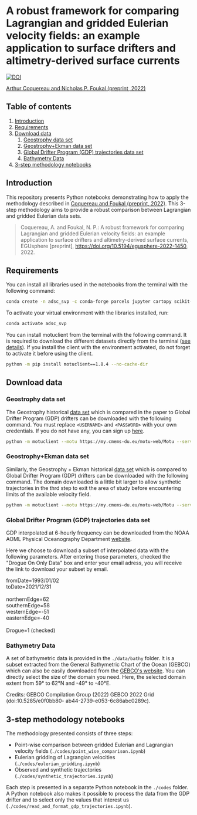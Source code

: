 # A robust framework for comparing Lagrangian and gridded Eulerian velocity fields: an example application to surface drifters and altimetry-derived surface currents

[![DOI](https://zenodo.org/badge/572132011.svg)](https://zenodo.org/badge/latestdoi/572132011)

[Arthur Coquereau and Nicholas P. Foukal (preprint, 2022)](https://egusphere.copernicus.org/preprints/2022/egusphere-2022-1450/)

## Table of contents
1. [Introduction](#introduction)
2. [Requirements](#requirements)
3. [Download data](#download)
    1. [Geostrophy data set](#geostrophy)
    2. [Geostrophy+Ekman data set](#geostrophy_ekman)
    3. [Global Drifter Program (GDP) trajectories data set](#gdp)
    4. [Bathymetry Data](#bathy)
4. [3-step methodology notebooks](#methodology)


## Introduction<a name="introduction"></a>

This repository presents Python notebooks demonstrating how to apply the methodology described in [Coquereau and Foukal (preprint, 2022)](https://egusphere.copernicus.org/preprints/2022/egusphere-2022-1450/). This 3-step methodology aims to provide a robust comparison between Lagrangian and gridded Eulerian data sets.

> Coquereau, A. and Foukal, N. P.: A robust framework for comparing Lagrangian and gridded Eulerian velocity fields: an example application to surface drifters and altimetry-derived surface currents, EGUsphere [preprint], https://doi.org/10.5194/egusphere-2022-1450, 2022.

## Requirements<a name="requirements"></a>

You can install all libraries used in the notebooks from the terminal with the following command:

```bash
conda create -n adsc_svp -c conda-forge parcels jupyter cartopy scikit-learn seaborn
```

To activate your virtual environment with the libraries installed, run:

```bash
conda activate adsc_svp
```

You can install motuclient from the terminal with the following command. It is required to download the different datasets directly from the terminal ([see details](https://help.marine.copernicus.eu/en/articles/4796533-what-are-the-motu-apis)). If you install the client with the environment activated, do not forget to activate it before using the client.

```bash
python -m pip install motuclient==1.8.4 --no-cache-dir
```

## Download data <a name="download"></a>

### Geostrophy data set <a name="geostrophy"></a>

The Geostrophy historical [data set](https://doi.org/10.48670/moi-00148) which is compared in the paper to Global Drifter Program (GDP) drifters can be downloaded with the following command. You must replace ```<USERNAME>``` and ```<PASSWORD>``` with your own credentials. If you do not have any, you can sign up [here](https://data.marine.copernicus.eu/register).

```bash
python -m motuclient --motu https://my.cmems-du.eu/motu-web/Motu --service-id SEALEVEL_GLO_PHY_L4_MY_008_047-TDS --product-id cmems_obs-sl_glo_phy-ssh_my_allsat-l4-duacs-0.25deg_P1D --longitude-min -49 --longitude-max -40 --latitude-min 59 --latitude-max 62 --date-min "1993-01-02 00:00:00" --date-max "2021-12-31 23:59:59" --variable ugos --variable vgos --out-dir ./data/ADSC/ --out-name geo_daily_gdp.nc --user <USERNAME> --pwd <PASSWORD>
```

### Geostrophy+Ekman data set <a name="geostrophy_ekman"></a>

Similarly, the Geostrophy + Ekman historical [data set](https://doi.org/10.48670/moi-00050) which is compared to Global Drifter Program (GDP) drifters can be downloaded with the following command. The domain downloaded is a little bit larger to allow synthetic trajectories in the thrd step to exit the area of study before encountering limits of the available velocity field.

```bash
python -m motuclient --motu https://my.cmems-du.eu/motu-web/Motu --service-id MULTIOBS_GLO_PHY_REP_015_004-TDS --product-id dataset-uv-rep-daily --longitude-min -50.5 --longitude-max -40 --latitude-min 58 --latitude-max 62 --date-min "1993-01-02 00:00:00" --date-max "2021-12-31 23:59:59" --depth-min 15 --depth-max 15 --variable uo --variable vo --out-dir ./data/ADSC/ --out-name geo_ekman_daily_gdp_new.nc --user <USERNAME> --pwd <PASSWORD>
````

### Global Drifter Program (GDP) trajectories data set <a name="gdp"></a>

GDP interpolated at 6-hourly frequency can be downloaded from the NOAA AOML Physical Oceanography Department [website](https://www.aoml.noaa.gov/phod/gdp/interpolated/data/subset.php).

Here we choose to download a subset of interpolated data with the following parameters. After entering those parameters, checked the "Drogue On Only Data" box and enter your email adress, you will receive the link to download your subset by email.

fromDate=1993/01/02\
toDate=2021/12/31\
\
northernEdge=62\
southernEdge=58\
westernEdge=-51\
easternEdge=-40\
\
Drogue=1 (checked)

### Bathymetry Data <a name="bathy"></a>

A set of bathymetric data is provided in the ```./data/bathy``` folder. It is a subset extracted from the General Bathymetric Chart of the Ocean (GEBCO) which can also be easily downloaded from the [GEBCO's website](https://download.gebco.net).
You can directly select the size of the domain you need. Here, the selected domain extent from 59° to 62°N and -49° to -40°E.

Credits: GEBCO Compilation Group (2022) GEBCO 2022 Grid (doi:10.5285/e0f0bb80- ab44-2739-e053-6c86abc0289c).

## 3-step methodology notebooks <a name="methodology"></a>

The methodology presented consists of three steps:
 - Point-wise comparison between gridded Eulerian and Lagrangian velocity fields (```./codes/point_wise_comparison.ipynb```)
 - Eulerian gridding of Lagrangian velocities (```./codes/eulerian_gridding.ipynb```)
 - Observed and synthetic trajectories (```./codes/synthetic_trajectories.ipynb```)
    
Each step is presented in a separate Python notebook in the ```./codes``` folder.
A Python notebook also makes it possible to process the data from the GDP drifter and to select only the values that interest us (```./codes/read_and_format_gdp_trajectories.ipynb```).
